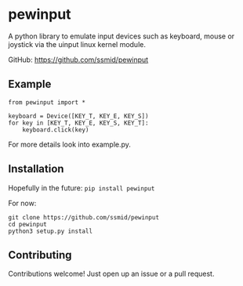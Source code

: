 # pewinput

A python library to emulate input devices such as keyboard, mouse or joystick via the uinput linux kernel module.

GitHub: https://github.com/ssmid/pewinput

## Example

``` Python3
from pewinput import *

keyboard = Device([KEY_T, KEY_E, KEY_S])
for key in [KEY_T, KEY_E, KEY_S, KEY_T]:
    keyboard.click(key)
```

For more details look into example.py.


## Installation

Hopefully in the future:
`pip install pewinput`

For now:
```
git clone https://github.com/ssmid/pewinput
cd pewinput
python3 setup.py install
```


## Contributing

Contributions welcome! Just open up an issue or a pull request.
